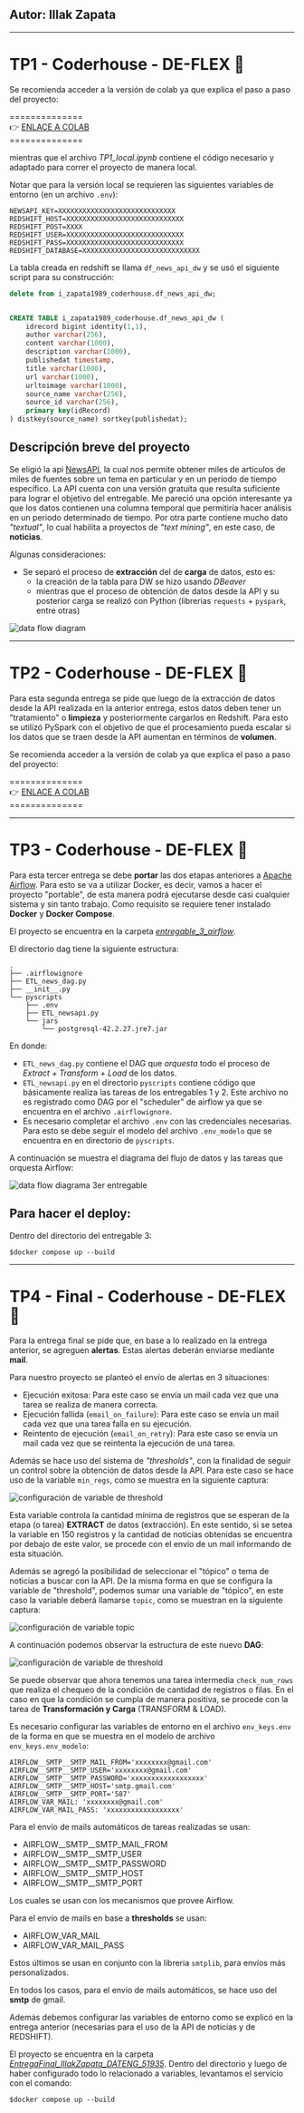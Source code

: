 ## Autor: Illak Zapata
---
# TP1 - Coderhouse - DE-FLEX 🚀

Se recomienda acceder a la versión de colab ya que explica el paso a paso del proyecto:

==============<br>
👉 [ENLACE A COLAB](https://colab.research.google.com/drive/1pVPXV6G2QoeSIrqzPC1qktQLt9797npE?usp=sharing) <br>
==============<br>

mientras que el archivo *TP1_local.ipynb* contiene el código necesario y adaptado para correr el proyecto de manera local.

Notar que para la versión local se requieren las siguientes variables de entorno (en un archivo `.env`):

```
NEWSAPI_KEY=XXXXXXXXXXXXXXXXXXXXXXXXXXXXX
REDSHIFT_HOST=XXXXXXXXXXXXXXXXXXXXXXXXXXXXX
REDSHIFT_POST=XXXX
REDSHIFT_USER=XXXXXXXXXXXXXXXXXXXXXXXXXXXXX
REDSHIFT_PASS=XXXXXXXXXXXXXXXXXXXXXXXXXXXXX
REDSHIFT_DATABASE=XXXXXXXXXXXXXXXXXXXXXXXXXXXXX
```

La tabla creada en redshift se llama `df_news_api_dw` y se usó el siguiente script para su construcción:

```sql
delete from i_zapata1989_coderhouse.df_news_api_dw;


CREATE TABLE i_zapata1989_coderhouse.df_news_api_dw (
	idrecord bigint identity(1,1),
	author varchar(256),
	content varchar(1000),
	description varchar(1000),
	publishedat timestamp,
	title varchar(1000),
	url varchar(1000),
	urltoimage varchar(1000),
	source_name varchar(256),
	source_id varchar(256),
	primary key(idRecord)
) distkey(source_name) sortkey(publishedat);
```

## Descripción breve del proyecto
Se eligió la api [NewsAPI](https://newsapi.org/), la cual nos permite obtener miles de artículos de miles de fuentes sobre un tema en particular y en un periodo de tiempo específico.
La API cuenta con una versión gratuita que resulta suficiente para lograr el objetivo del entregable. Me pareció una opción interesante ya que los datos contienen una columna temporal que
permitiría hacer análisis en un periodo determinado de tiempo. Por otra parte contiene mucho dato *"textual"*, lo cual habilita a proyectos de *"text mining"*, en este caso, de **noticias**.

Algunas consideraciones:

- Se separó el proceso de **extracción** del de **carga** de datos, esto es:
  - la creación de la tabla para DW se hizo usando *DBeaver*
  - mientras que el proceso de obtención de datos desde la API y su posterior carga se realizó con Python (librerias `requests` + `pyspark`, entre otras)

![data flow diagram](data-flow-diagram-v2.png)


---

# TP2 - Coderhouse - DE-FLEX 🚀

Para esta segunda entrega se pide que luego de la extracción de datos desde la API realizada en la anterior entrega, estos datos deben tener un "tratamiento" o **limpieza** y posteriormente
cargarlos en Redshift. Para esto se utilizó PySpark con el objetivo de que el procesamiento pueda escalar si los datos que se traen desde la API aumentan en términos de **volumen**.

Se recomienda acceder a la versión de colab ya que explica el paso a paso del proyecto:

==============<br>
👉 [ENLACE A COLAB](https://colab.research.google.com/drive/1pVPXV6G2QoeSIrqzPC1qktQLt9797npE#scrollTo=o4ceD9aeuY6w) <br>
==============<br>


---
# TP3 - Coderhouse - DE-FLEX 🚀
Para esta tercer entrega se debe **portar** las dos etapas anteriores a [Apache Airflow](https://airflow.apache.org/). Para esto se va a utilizar Docker, es decir, vamos a hacer el proyecto "portable", de esta manera podrá ejecutarse desde casi cualquier sistema y sin tanto trabajo. Como requisito se requiere tener instalado **Docker** y **Docker Compose**.

El proyecto se encuentra en la carpeta *[entregable_3_airflow](https://github.com/illak/TP_DE_FLEX_CODER/tree/master/entregable_3_airflow)*.

El directorio dag tiene la siguiente estructura:

```
.
├── .airflowignore
├── ETL_news_dag.py
├── __init__.py
└── pyscripts
    ├── .env
    ├── ETL_newsapi.py
    └── jars
        └── postgresql-42.2.27.jre7.jar
```

En donde:

* `ETL_news_dag.py` contiene el DAG que *orquesta* todo el proceso de *Extract + Transform + Load* de los datos.
* `ETL_newsapi.py` en el directorio `pyscripts` contiene código que básicamente realiza las tareas de los entregables 1 y 2. Este archivo no es registrado como DAG por el "scheduler" de airflow ya que se encuentra en el archivo `.airflowignore`.
* Es necesario completar el archivo `.env` con las credenciales necesarias. Para esto se debe seguir el modelo del archivo `.env_modelo` que se encuentra en en directorio de `pyscripts`.

A continuación se muestra el diagrama del flujo de datos y las tareas que orquesta Airflow:

![data flow diagrama 3er entregable](diagrama_entregable_3.png)


## Para hacer el deploy:

Dentro del directorio del entregable 3:

```
$docker compose up --build
```

---
# TP4 - Final - Coderhouse - DE-FLEX 🚀

Para la entrega final se pide que, en base a lo realizado en la entrega anterior, se agreguen **alertas**. Estas alertas deberán enviarse mediante **mail**.

Para nuestro proyecto se planteó el envío de alertas en 3 situaciones:

- Ejecución exitosa: Para este caso se envía un mail cada vez que una tarea se realiza de manera correcta.
- Ejecución fallida (`email_on_failure`): Para este caso se envía un mail cada vez que una tarea falla en su ejecución.
- Reintento de ejecución (`email_on_retry`): Para este caso se envía un mail cada vez que se reintenta la ejecución de una tarea.

Además se hace uso del sistema de _"thresholds"_, con la finalidad de seguir un control sobre la obtención de datos desde la API.
Para este caso se hace uso de la variable ```min_regs```, como se muestra en la siguiente captura:

![configuración de variable de threshold](tp_final_variables.png)

Esta variable controla la cantidad mínima de registros que se esperan de la etapa (o tarea) **EXTRACT** de datos (extracción). En este sentido, si se setea la variable en 150 registros y la cantidad de noticias obtenidas se encuentra por debajo de este valor, se procede con el envío de un mail informando de esta situación.


Además se agregó la posibilidad de seleccionar el "tópico" o tema de noticias a buscar con la API. De la misma forma en que se configura la variable 
de "threshold", podemos sumar una variable de "tópico", en este caso la variable deberá llamarse ```topic```, como se muestran en la siguiente captura:

![configuración de variable topic](tp_final_topic_variable.png)


A continuación podemos observar la estructura de este nuevo **DAG**:

![configuración de variable de threshold](dags_tp_final.png)

Se puede observar que ahora tenemos una tarea intermedia ```check_num_rows``` que realiza el chequeo de la condición de cantidad de registros o filas. En el caso en que la condición se cumpla de manera positiva, se procede con la tarea de **Transformación y Carga** (TRANSFORM & LOAD).

Es necesario configurar las variables de entorno en el archivo `env_keys.env` de la forma en que se muestra en el modelo de archivo `env_keys.env_modelo`:

```
AIRFLOW__SMTP__SMTP_MAIL_FROM='xxxxxxxx@gmail.com'
AIRFLOW__SMTP__SMTP_USER='xxxxxxxx@gmail.com'
AIRFLOW__SMTP__SMTP_PASSWORD='xxxxxxxxxxxxxxxxxx'
AIRFLOW__SMTP__SMTP_HOST='smtp.gmail.com'
AIRFLOW__SMTP__SMTP_PORT='587'
AIRFLOW_VAR_MAIL: 'xxxxxxxx@gmail.com'
AIRFLOW_VAR_MAIL_PASS: 'xxxxxxxxxxxxxxxxxx'
```

Para el envío de mails automáticos de tareas realizadas se usan:
* AIRFLOW__SMTP__SMTP_MAIL_FROM
* AIRFLOW__SMTP__SMTP_USER
* AIRFLOW__SMTP__SMTP_PASSWORD
* AIRFLOW__SMTP__SMTP_HOST
* AIRFLOW__SMTP__SMTP_PORT

Los cuales se usan con los mecanismos que provee Airflow.

Para el envío de mails en base a **thresholds** se usan:
* AIRFLOW_VAR_MAIL
* AIRFLOW_VAR_MAIL_PASS

Estos últimos se usan en conjunto con la libreria ```smtplib```, para envíos más personalizados. 

En todos los casos, para el envío de mails automáticos, se hace uso del **smtp** de gmail. 

Además debemos configurar las variables de entorno como se explicó en la entrega anterior (necesarias para el uso de la API de noticias y de REDSHIFT).

El proyecto se encuentra en la carpeta *[EntregaFinal_IllakZapata_DATENG_51935](https://github.com/illak/TP_DE_FLEX_CODER/tree/master/EntregaFinal_IllakZapata_DATENG_51935)*. Dentro del directorio y luego de haber configurado todo lo relacionado a variables, levantamos el servicio con el comando:

```
$docker compose up --build
```